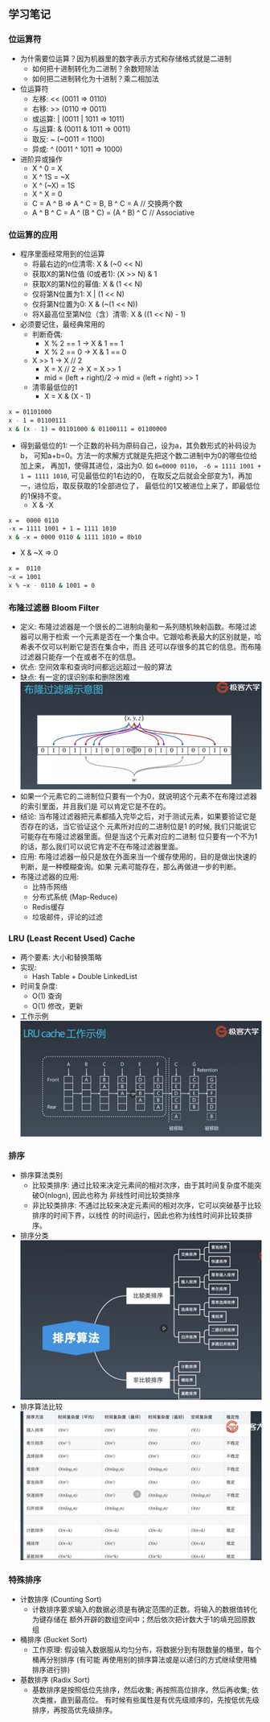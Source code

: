 ## 学习笔记
### 位运算符
* 为什需要位运算？因为机器里的数字表示方式和存储格式就是二进制
  * 如何把十进制转化为二进制？余数短除法
  * 如何把二进制转化为十进制？乘二相加法
* 位运算符
  * 左移: << (0011 => 0110)
  * 右移: >> (0110 => 0011)
  * 或运算: | (0011 | 1011 => 1011)
  * 与运算: & (0011 & 1011 => 0011)
  * 取反: ~ (~0011 = 1100)
  * 异或: ^ (0011 ^ 1011 => 1000)
* 进阶异或操作
  * X ^ 0 = X
  * X ^ 1S = ~X
  * X ^ (~X) = 1S
  * X ^ X = 0
  * C = A ^ B => A ^ C = B, B ^ C = A // 交换两个数 
  * A ^ B ^ C = A ^ (B ^ C) = (A ^ B) ^ C // Associative
### 位运算的应用
* 程序里面经常用到的位运算
  * 将最右边的n位清零: X & (~0 << N)
  * 获取X的第N位值 (0或者1): (X >> N) & 1
  * 获取X的第N位的幂值: X & (1 << N)
  * 仅将第N位置为1: X | (1 << N)
  * 仅将第N位置为0: X & (~(1 << N))
  * 将X最高位至第N位（含）清零: X & ((1 << N) - 1)
* 必须要记住，最经典常用的
  * 判断奇偶:
    * X % 2 == 1 -> X & 1 == 1
    * X % 2 == 0 -> X & 1 == 0
  * X >> 1 -> X // 2
    * X = X // 2 -> X = X >> 1
    * mid = (left + right)/2 -> mid = (left + right) >> 1
  * 清零最低位的1 
    * X = X & (X - 1)
```bash
x = 01101000
x - 1 = 01100111
x & (x - 1) = 01101000 & 01100111 = 01100000
```
  * 得到最低位的1: 一个正数的补码为原码自己，设为a，其负数形式的补码设为b，
  可知a+b=0。方法一的求解方式就是先把这个数二进制中为0的哪些位给加上来，
  再加1，使得其进位，溢出为0. 如 `6=0000 0110`，
  `-6 = 1111 1001 + 1 = 1111 1010`, 可见最低位的1右边的0，
  在取反之后就会全部变为1，再加一，进位后，取反获取的1全部进位了，
  最低位的1又被进位上来了，即最低位的1保持不变。
    * X & -X
```bash
x =  0000 0110
-x = 1111 1001 + 1 = 1111 1010
x & -x = 0000 0110 & 1111 1010 = 0b10
```
  * X & ~X => 0
```bash
x =  0110
~x = 1001
x % ~x - 0110 & 1001 = 0
```

### 布隆过滤器 Bloom Filter
* 定义: 布隆过滤器是一个很长的二进制向量和一系列随机映射函数。布隆过滤器可以用于检索
一个元素是否在一个集合中。它跟哈希表最大的区别就是，哈希表不仅可以判断它是否在集合中，而且
还可以存很多的其它的信息。而布隆过滤器只能存一个在或者不在的信息。
* 优点: 空间效率和查询时间都远远超过一般的算法
* 缺点: 有一定的误识别率和删除困难
![Bloom Filter](./images/bloom_filter.png)
* 如果一个元素它的二进制位只要有一个为0，就说明这个元素不在布隆过滤器的索引里面，并且我们是
可以肯定它是不在的。
* 结论: 当布隆过滤器把元素都插入完毕之后，对于测试元素，如果要验证它是否存在的话，当它验证这个
元素所对应的二进制位是1 的时候, 我们只能说它可能存在布隆过滤器里面。但是当这个元素对应的二进制
位只要有一个不为1的话，那么我们可以说它肯定不在布隆过滤器里面。
* 应用: 布隆过滤器一般只是放在外面来当一个缓存使用的，目的是做出快速的判断，是一种模糊查询。如果
元素可能存在，那么再做进一步的判断。
* 布隆过滤器的应用:
  * 比特币网络
  * 分布式系统 (Map-Reduce)
  * Redis缓存
  * 垃圾邮件，评论的过滤

### LRU (Least Recent Used) Cache
* 两个要素: 大小和替换策略
* 实现: 
  * Hash Table + Double LinkedList
* 时间复杂度:
  * O(1) 查询
  * O(1) 修改，更新
* 工作示例
![LRU Cache](./images/LRU_cache.png)

### 排序
* 排序算法类别
  * 比较类排序: 通过比较来决定元素间的相对次序，由于其时间复杂度不能突破O(nlogn), 因此也称为
  非线性时间比较类排序
  * 非比较类排序: 不通过比较来决定元素间的相对次序，它可以突破基于比较排序的时间下界，以线性
  的时间运行，因此也称为线性时间非比较类排序。
* 排序分类
![Sort Algorithm](./images/sort_algorithm.png)
* 排序算法比较
![Sort Algorithm Comparison](./images/sort_time_complexity.png)


### 特殊排序
* 计数排序 (Counting Sort)
  * 计数排序要求输入的数据必须是有确定范围的正数。将输入的数据值转化为键存储在
  额外开辟的数组空间中；然后依次把计数大于1的填充回原数组
* 桶排序 (Bucket Sort)
  * 工作原理: 假设输入数据服从均匀分布，将数据分到有限数量的桶里，每个桶再分别排序 (有可能
  再使用别的排序算法或是以递归的方式继续使用桶排序进行排)
* 基数排序 (Radix Sort)
  * 基数排序是按照低位先排序，然后收集; 再按照高位排序，然后再收集; 依次类推，直到最高位。
  有时候有些属性是有优先级顺序的，先按低优先级排序，再按高优先级排序。
  

